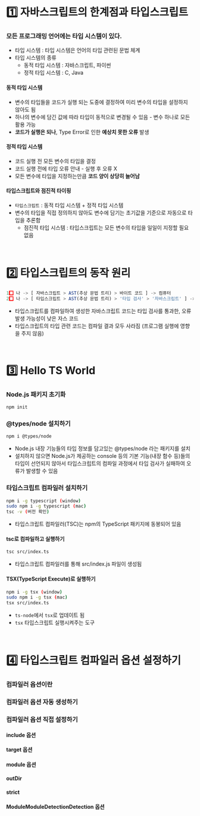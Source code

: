 
# 1️⃣ 자바스크립트의 한계점과 타입스크립트
### 모든 프로그래밍 언어에는 타입 시스템이 있다.
- 타입 시스템 : 타입 시스템은 언어의 타입 관련된 문법 체계
- 타입 시스템의 종류 
  - 동적 타입 시스템 : 자바스크립트, 파이썬
  - 정적 타입 시스템 : C, Java

#### 동적 타입 시스템
- 변수의 타입들을 코드가 실행 되는 도중에 결정하여 미리 변수의 타입을 설정하지 않아도 됨
- 하나의 변수에 담긴 값에 따라 타입이 동적으로 변경될 수 있음 - 변수 하나로 모든 활용 가능
- **코드가 실행은 되나**, Type Error로 인한 **예상치 못한 오류** 발생

#### 정적 타입 시스템
- 코드 실행 전 모든 변수의 타입을 결정
- 코드 실행 전에 타입 오류 안내 - 실행 후 오류 X
- 모든 변수에 타입을 지정하는만큼 **코드 양이 상당히 늘어남**

#### 타입스크립트와 점진적 타이핑
- `타입스크립트` : 동적 타입 시스템 + 정적 타입 시스템
- 변수의 타입을 직접 정의하지 않아도 변수에 담기는 초기값을 기준으로 자동으로 타입을 추론함
  - 점진적 타입 시스템 : 타입스크립트는 모든 변수의 타입을 일일이 지정할 필요 없음

<br>

# 2️⃣ 타입스크립트의 동작 원리
```js
1️⃣ 나 -> [ 자바스크립트 > AST(추상 문법 트리) > 바이트 코드 ] -> 컴퓨터
2️⃣ 나 -> [ 타입스크립트 > AST(추상 문법 트리) > '타입 검사' > '자바스크립트' ] -> 컴파일 완료 -> 1️⃣ 번 과정 실행
```
- 타입스크립트를 컴파일하여 생성한 자바스크립트 코드는 타입 검사를 통과한, 오류 발생 가능성이 낮은 자스 코드 
- 타입스크립트의 타입 관련 코드는 컴파일 결과 모두 사라짐 (프로그램 실행에 영향을 주지 않음)

<br>

# 3️⃣  Hello TS World
### Node.js 패키지 초기화
```bash
npm init
```
### @types/node 설치하기
```bash
npm i @types/node
```
- Node.js 내장 기능들의 타입 정보를 담고있는 @types/node 라는 패키지를 설치
- 설치하지 않으면 Node.js가 제공하는 console 등의 기본 기능(내장 함수 등)들의 타입이 선언되지 않아서 타입스크립트의 컴파일 과정에서 타입 검사가 실패하여 오류가 발생할 수 있음

### 타입스크립트 컴파일러 설치하기
```bash
npm i -g typescript (window)
sudo npm i -g typescript (mac)
tsc -v (버전 확인)
```
- 타입스크립트 컴파일러(TSC)는 npm의 TypeScript 패키지에 동봉되어 있음

#### tsc로 컴파일하고 실행하기
```bash
tsc src/index.ts
```
- 타입스크립트 컴파일러를 통해 src/index.js 파일이 생성됨

#### TSX(TypeScript Execute)로 실행하기 
```bash
npm i -g tsx (window)
sudo npm i -g tsx (mac)
tsx src/index.ts
```
- `ts-node`에서 `tsx`로 업데이트 됨
- `tsx` 타입스크립트 실행시켜주는 도구

<br>

# 4️⃣ 타입스크립트 컴파일러 옵션 설정하기
### 컴파일러 옵션이란
### 컴파일러 옵션 자동 생성하기
### 컴파일러 옵션 직접 설정하기
#### include 옵션
#### target 옵션
#### module 옵션
#### outDir
#### strict
#### ModuleModuleDetectionDetection 옵션
